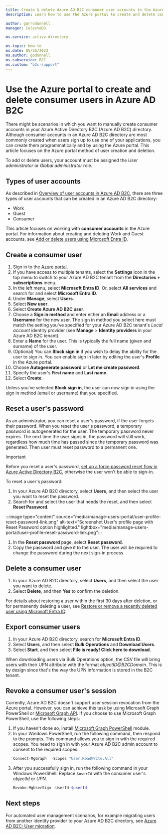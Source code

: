 ```yaml
---
title: Create & delete Azure AD B2C consumer user accounts in the Azure portal
description: Learn how to use the Azure portal to create and delete consumer users in your Azure AD B2C directory.

author: garrodonnell
manager: CelesteDG

ms.service: active-directory

ms.topic: how-to
ms.date: 05/26/2023
ms.author: godonnell
ms.subservice: B2C
ms.custom: "b2c-support"
---
```


# Use the Azure portal to create and delete consumer users in Azure AD B2C

There might be scenarios in which you want to manually create consumer accounts in your Azure Active Directory B2C (Azure AD B2C) directory. Although consumer accounts in an Azure AD B2C directory are most commonly created when users sign up to use one of your applications, you can create them programmatically and by using the Azure portal. This article focuses on the Azure portal method of user creation and deletion.

To add or delete users, your account must be assigned the *User administrator* or *Global administrator* role.

## Types of user accounts

As described in [Overview of user accounts in Azure AD B2C](user-overview.md), there are three types of user accounts that can be created in an Azure AD B2C directory:

* Work
* Guest
* Consumer

This article focuses on working with **consumer accounts** in the Azure portal. For information about creating and deleting Work and Guest accounts, see [Add or delete users using Microsoft Entra ID](../active-directory/fundamentals/add-users.md).

## Create a consumer user

1. Sign in to the [Azure portal](https://portal.azure.com).
1. If you have access to multiple tenants, select the **Settings** icon in the top menu to switch to your Azure AD B2C tenant from the **Directories + subscriptions** menu.
1. In the left menu, select **Microsoft Entra ID**. Or, select **All services** and search for and select **Microsoft Entra ID**.
1. Under **Manage**, select **Users**.
1. Select **New user**.
1. Select **Create Azure AD B2C user**.
1. Choose a **Sign in method** and enter either an **Email** address or a **Username** for the new user. The sign in method you select here must match the setting you've specified for your Azure AD B2C tenant's *Local account* identity provider (see **Manage** > **Identity providers** in your Azure AD B2C tenant).
1. Enter a **Name** for the user. This is typically the full name (given and surname) of the user.
1. (Optional) You can **Block sign in** if you wish to delay the ability for the user to sign in. You can enable sign in later by editing the user's **Profile** in the Azure portal.
1. Choose **Autogenerate password** or **Let me create password**.
1. Specify the user's **First name** and **Last name**.
1. Select **Create**.

Unless you've selected **Block sign in**, the user can now sign in using the sign in method (email or username) that you specified.

## Reset a user's password

As an administrator, you can reset a user's password, if the user forgets their password. When you reset the user's password, a temporary password is autogenerated for the user. The temporary password never expires. The next time the user signs in, the password will still work, regardless how much time has passed since the temporary password was generated. Then user must reset password to a permanent one. 

> [!IMPORTANT]
> Before you reset a user's password, [set up a force password reset flow in Azure Active Directory B2C](force-password-reset.md), otherwise the user won't be able to sign-in.

To reset a user's password:

1. In your Azure AD B2C directory, select **Users**, and then select the user you want to reset the password.
1. Search for and select the user that needs the reset, and then select **Reset Password**.

:::image type="content" source="media/manage-users-portal/user-profile-reset-password-link.png" alt-text="Screenshot User's profile page with Reset Password option highlighted." lightbox="media/manage-users-portal/user-profile-reset-password-link.png":::

1. In the **Reset password** page, select **Reset password**.
1. Copy the password and give it to the user. The user will be required to change the password during the next sign-in process.


## Delete a consumer user

1. In your Azure AD B2C directory, select **Users**, and then select the user you want to delete.
1. Select **Delete**, and then **Yes** to confirm the deletion.

For details about restoring a user within the first 30 days after deletion, or for permanently deleting a user, see [Restore or remove a recently deleted user using Microsoft Entra ID](../active-directory/fundamentals/users-restore.md).


## Export consumer users

1. In your Azure AD B2C directory, search for **Microsoft Entra ID**. 
1. Select **Users**, and then select **Bulk Operations** and **Download Users**.
1. Select **Start**, and then select **File is ready! Click here to download**.
 
When downloading users via Bulk Operations option, the CSV file will bring users with their UPN attribute with the format *objectID@B2CDomain*. This is by design since that's the way the UPN information is stored in the B2C tenant.

## Revoke a consumer user's session

Currently, Azure AD B2C doesn't support user session revocation from the Azure portal. However, you can achieve this task by using Microsoft Graph PowerShell or [Microsoft Graph API](/graph/api/user-revokesigninsessions). If you choose to use Microsoft Graph PowerShell, use the following steps: 

1. If you haven't done so, install [Microsoft Graph PowerShell](/powershell/microsoftgraph/installation#installation) module.
1. In your Windows PowerShell, run the following command, then respond to the prompts. This command allows you to sign in with the required scopes. You need to sign in with your Azure AD B2C admin account to consent to the required scopes:
    ```powershell
    Connect-MgGraph  -Scopes "User.ReadWrite.All"
    ```
1. After you successfully sign in, run the following command in your Windows PowerShell. Replace `$userId` with the consumer user's *objectId* or *UPN*. 
    ```powershell
    Revoke-MgUserSign -UserId $userId
    ```

## Next steps

For automated user management scenarios, for example migrating users from another identity provider to your Azure AD B2C directory, see [Azure AD B2C: User migration](user-migration.md).
